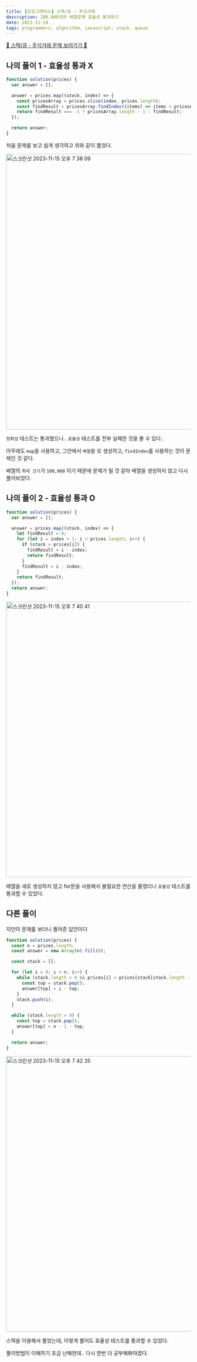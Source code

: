 ```yaml
---
title: [프로그래머스] 스택/큐 - 주식거래
description: 100,000개의 배열문제 효율성 통과하기
date: 2023-11-14
tags: programmers, algorithm, javascript, stack, queue
---
```


[📌 스택/큐 - 주식거래 문제 보러가기 📌](https://school.programmers.co.kr/learn/courses/30/lessons/42584)

## 나의 풀이 1 - 효율성 통과 X

```js
function solution(prices) {
  var answer = [];

  answer = prices.map((stock, index) => {
    const pricesArray = prices.slice(index, prices.length);
    const findResult = pricesArray.findIndex((items) => items < pricesArray[0]);
    return findResult === -1 ? pricesArray.length - 1 : findResult;
  });

  return answer;
}
```

처음 문제를 보고 쉽게 생각하고 위와 같이 풀었다.

<img width="751" alt="스크린샷 2023-11-15 오후 7 38 09" src="https://github.com/nostrss/next13-blog/assets/56717167/d6c7d631-e3ba-4c80-86c6-50f7935dcb40">

`정확성` 테스트는 통과했으나.. `효율성` 테스트를 전부 실패한 것을 볼 수 있다..

아무래도 `map`을 사용하고, 그안에서 `배열`을 또 생성하고, `findIndex`를 사용하는 것이 문제인 것 같다.

배열의 `최대 크기`가 `100,000` 이기 때문에 문제가 될 것 같아 배열을 생성하지 않고 다시 풀어보았다.

## 나의 풀이 2 - 효율성 통과 O

```js
function solution(prices) {
  var answer = [];

  answer = prices.map((stock, index) => {
    let findResult = 0;
    for (let i = index + 1; i < prices.length; i++) {
      if (stock > prices[i]) {
        findResult = i - index;
        return findResult;
      }
      findResult = i - index;
    }
    return findResult;
  });
  return answer;
}
```

<img width="751" alt="스크린샷 2023-11-15 오후 7 40 41" src="https://github.com/nostrss/next13-blog/assets/56717167/8f52140a-143d-409a-9cb3-382d4ef423d9">

배열을 새로 생성하지 않고 for문을 사용해서 불필요한 연산을 줄였더니 `효율성` 테스트를 통과할 수 있었다.

## 다른 풀이

지인이 문제를 보더니 풀어준 답안이다

```js
function solution(prices) {
  const n = prices.length;
  const answer = new Array(n).fill(0);

  const stack = [];

  for (let i = 0; i < n; i++) {
    while (stack.length > 0 && prices[i] < prices[stack[stack.length - 1]]) {
      const top = stack.pop();
      answer[top] = i - top;
    }
    stack.push(i);
  }

  while (stack.length > 0) {
    const top = stack.pop();
    answer[top] = n - 1 - top;
  }

  return answer;
}
```

<img width="751" alt="스크린샷 2023-11-15 오후 7 42 35" src="https://github.com/nostrss/next13-blog/assets/56717167/fa337f9c-b38b-49ed-9b3a-997ae9a799b4">

스택을 이용해서 풀었는데, 이렇게 풀어도 효율성 테스트를 통과할 수 있었다.

풀이방법이 이해하기 조금 난해한데.. 다시 한번 더 공부해봐야겠다.

